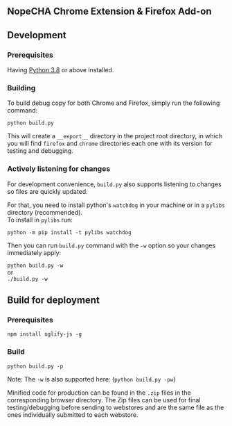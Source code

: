 ## NopeCHA Chrome Extension & Firefox Add-on


## Development
### Prerequisites

Having [Python 3.8](https://python.org) or above installed.

### Building

To build debug copy for both Chrome and Firefox, simply run the following command:

`python build.py`

This will create a `__export__` directory in the project root directory, in which you will find `firefox` and `chrome` directories each one with its version for testing and debugging.

### Actively listening for changes
For development convenience, `build.py` also supports listening to changes so files are quickly updated.

For that, you need to install python's `watchdog` in your machine or in a `pylibs` directory (recommended).  
To install in `pylibs` run:

`python -m pip install -t pylibs watchdog`

Then you can run `build.py` command with the `-w` option so your changes immediately apply:  

`python build.py -w`  
or  
`./build.py -w`


## Build for deployment
### Prerequisites

`npm install uglify-js -g`

### Build

`python build.py -p`

Note: The `-w` is also supported here: (`python build.py -pw`)

Minified code for production can be found in the `.zip` files in the corresponding browser directory. The Zip files can be used for final testing/debugging before sending to webstores and are the same file as the ones individually submitted to each webstore.
